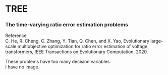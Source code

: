 # TREE  
### The time-varying ratio error estimation problems  
Reference  
C. He, R. Cheng, C. Zhang, Y. Tian, Q. Chen, and X. Yao, Evolutionary
large-scale multiobjective optimization for ratio error estimation of
voltage transformers, IEEE Transactions on Evolutionary Computation,
2020.

These problems have too many decision variables.  
I have no image.